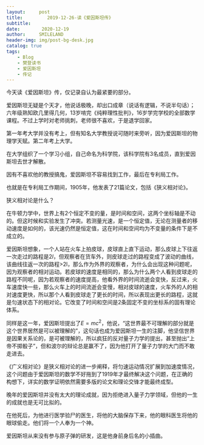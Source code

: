```yaml
---
layout:     post
title:         2019-12-26-读《爱因斯坦传》
subtitle:   
date:        2020-12-19
author:     SMILELAND
header-img: img/post-bg-desk.jpg
catalog: true
tags:
    - Blog
    - 樊登读书
    - 爱因斯坦
    - 传记
---
```


今天读《爱因斯坦》传，仅记录自认为最紧要的部分。

爱因斯坦无疑是个天才，他说话极晚，却出口成章（说话有逻辑，不说半句话）；六年级熟知欧几里得几何，13岁啃完《纯粹理性批判》，16岁学完学校的全部数学课程。不过上学时对老师挑刺，老师很不喜欢，于是退学回家。

第一年考大学并没有考上，但有知名大学教授说可随时来旁听，因为爱因斯坦的物理学天赋。第二年考上大学。

在大学组织了一个学习小组，自己命名为科学院，该科学院有3名成员，直到爱因斯坦去世才解散。

因有不喜欢他的教授搞鬼，爱因斯坦不容易找到工作，最后在专利局工作。

也就是在专利局工作期间，1905年，他发表了21篇论文，包括《狭义相对论》。

狭义相对论是什么？

在牛顿力学中，世界上有2个恒定不变的量，是时间和空间，这两个坐标轴是不动的。但这时候和实验发生了冲突。若测量光速，是一个恒定值，无论在测量者的移动速度是如何的，该光速仍然是恒定值，这在时间和空间均为不变量的条件下是不成立的。

爱因斯坦想象，一个人站在火车上拍皮球，皮球直上直下运动，那么皮球上下往返一次走过的路程是$2l$，但观察者在货车外，则皮球走过的路程变成了波动的曲线，该曲线往返一次的路程>2l，那么作为外界的观察者，为什么会出现这种问题呢，因为观察者的相对运动。若皮球的速度是相同的，那么为什么两个人看到皮球走的路程不同呢，因为若观察者的速度提高，他看外界的时间流逝会变快，反过来，火车速度快一些，那么火车上的时间流逝会变慢，相对皮球的速度，火车外的人的相对速度更快，所以那个人看到皮球走了更长的时间，所以表现出更长的路程，这就是匀速状态下的相对论。它改变了时间和空间是2条固定不变的坐标系的固有理论体系。

同样是这一年，爱因斯坦提出了$E=mc^2$，他说，“这世界最不可理解的部分就是这个世界居然是可以被理解的”，这句话也成为爱因斯坦一生的注脚，他坚信世界是因果关系论的，是可被理解的，所以疯狂的反对量子力学的提出，甚至抛出“上帝不掷骰子”，但和波尔的辩论总是赢不了，因为他打开了量子力学的大门而不敢走进去。

《广义相对论》是狭义相对论的进一步阐释，将匀速运动情况扩展到加速度情况，这个问题由于爱因斯坦的数学不好拖到了1919年才最终解决这个问题，在正确的构想下，详实的数学证明依然需要多版的论文和理论交锋才能最终成型。

晚年的爱因斯坦并没有太大的理论成就，因为拒绝进入量子力学领域，但他的一生的成就也是无可比拟的。

在他死后，为他进行医学验尸的医生，将他的大脑保存下来，他的眼科医生将他的眼球偷走。他们将一个人奉为一个神。

爱因斯坦从来没有参与原子弹的研发，这是他身前身后名的小插曲。